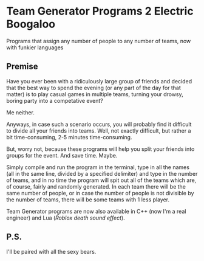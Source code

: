 # Team Generator Programs 2 Electric Boogaloo

Programs that assign any number of people to any number of teams, now with funkier languages

## Premise

Have you ever been with a ridiculously large group of friends and decided that the best way to spend the evening (or any part of the day for that matter) 
is to play casual games in multiple teams, turning your drowsy, boring party into a competative event?

Me neither.

Anyways, in case such a scenario occurs, you will probably find it difficult to divide all your friends into teams. 
Well, not exactly difficult, but rather a bit time-consuming, 2-5 minutes time-consuming.

But, worry not, because these programs will help you split your friends into groups for the event. And save time. Maybe.

Simply compile and run the program in the terminal, type in all the names (all in the same line, divided by a specified delimiter) and type in the number of teams,
and in no time the program will spit out all of the teams which are, of course, fairly and randomly generated. In each team there will be the same number of people, 
or in case the number of people is not divisible by the number of teams, there will be some teams with 1 less player.

Team Generator programs are now also available in C++ (now I'm a real engineer) and Lua (*Roblox death sound effect*).

## P.S.

I'll be paired with all the sexy bears.
